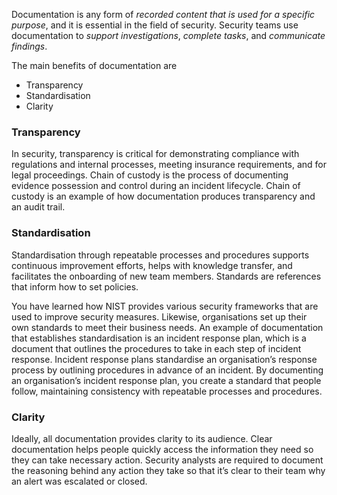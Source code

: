 
Documentation is any form of *recorded content that is used for a specific purpose*, and it is essential in the field of security. Security teams use documentation to *support investigations*, *complete tasks*, and *communicate findings*. 

The main benefits of documentation are

- Transparency
- Standardisation
- Clarity

### Transparency

In security, transparency is critical for demonstrating compliance with regulations and internal processes, meeting insurance requirements, and for legal proceedings. Chain of custody is the process of documenting evidence possession and control during an incident lifecycle. Chain of custody is an example of how documentation produces transparency and an audit trail.

### Standardisation

Standardisation through repeatable processes and procedures supports continuous improvement efforts, helps with knowledge transfer, and facilitates the onboarding of new team members. Standards are references that inform how to set policies.

You have learned how NIST provides various security frameworks that are used to improve security measures. Likewise, organisations set up their own standards to meet their business needs. An example of documentation that establishes standardisation is an incident response plan, which is a document that outlines the procedures to take in each step of incident response. Incident response plans standardise an organisation’s response process by outlining procedures in advance of an incident. By documenting an organisation’s incident response plan, you create a standard that people follow, maintaining consistency with repeatable processes and procedures. 

### Clarity

Ideally, all documentation provides clarity to its audience. Clear documentation helps people quickly access the information they need so they can take necessary action. Security analysts are required to document the reasoning behind any action they take so that it’s clear to their team why an alert was escalated or closed.

